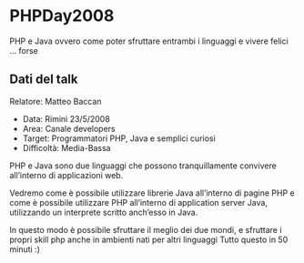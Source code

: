# PHPDay2008

PHP e Java ovvero come poter sfruttare entrambi i linguaggi e vivere felici ... forse

## Dati del talk

Relatore: Matteo Baccan

* Data: Rimini 23/5/2008
* Area: Canale developers
* Target: Programmatori PHP, Java e semplici curiosi
* Difficoltà: Media-Bassa

PHP e Java sono due linguaggi che possono tranquillamente convivere all’interno di applicazioni web.

Vedremo come è possibile utilizzare librerie Java all’interno di pagine PHP e come è possibile utilizzare PHP all’interno di application server Java, utilizzando un interprete scritto anch’esso in Java.

In questo modo è possibile sfruttare il meglio dei due mondi, e sfruttare i propri skill php anche in ambienti nati per altri linguaggi Tutto questo in 50 minuti :)
